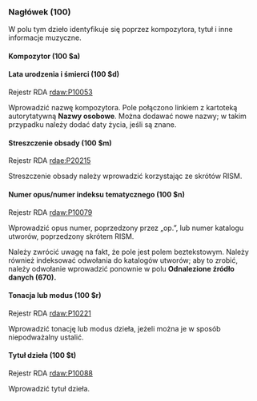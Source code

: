 ### Nagłówek (100)

W polu tym dzieło identyfikuje się poprzez kompozytora, tytuł i inne informacje muzyczne.

#### Kompozytor (100 $a)
#### Lata urodzenia i śmierci (100 $d)
Rejestr RDA [rdaw:P10053](http://www.rdaregistry.info/Elements/w/datatype/#P10053)

Wprowadzić nazwę kompozytora. Pole połączono linkiem z kartoteką autorytatywną **Nazwy osobowe**. Można dodawać nowe nazwy; w takim przypadku należy dodać daty życia, jeśli są znane.

#### Streszczenie obsady (100 $m)
Rejestr RDA [rdae:P20215](http://www.rdaregistry.info/Elements/e/#P20215)

Streszczenie obsady należy wprowadzić korzystając ze skrótów RISM.

#### Numer opus/numer indeksu tematycznego (100 $n)
Rejestr RDA [rdaw:P10079](http://www.rdaregistry.info/Elements/w/#P10079)  

Wprowadzić opus numer, poprzedzony przez „op.”, lub numer katalogu utworów, poprzedzony skrótem RISM.

Należy zwrócić uwagę na fakt, że pole jest polem beztekstowym. Należy również indeksować odwołania do katalogów utworów; aby to zrobić, należy odwołanie wprowadzić ponownie w polu  **Odnalezione źródło danych (670).**

#### Tonacja lub modus (100 $r)
 Rejestr RDA [rdaw:P10221](http://www.rdaregistry.info/Elements/w/#P10221)

Wprowadzić tonację lub modus dzieła, jeżeli można je w sposób niepodważalny ustalić.

#### Tytuł dzieła (100 $t)
Rejestr RDA [rdaw:P10088](http://www.rdaregistry.info/Elements/w/datatype/#P10088)

Wprowadzić tytuł dzieła.
